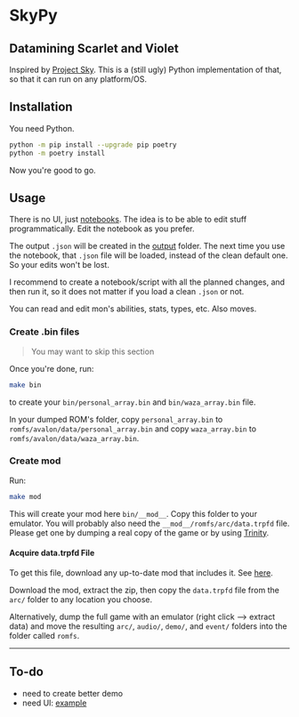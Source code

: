 # SkyPy

## Datamining Scarlet and Violet

Inspired by [Project Sky](https://gamebanana.com/tools/11558). This is a (still ugly) Python implementation of that, so that it can run on any platform/OS.

## Installation

You need Python.

```bash
python -m pip install --upgrade pip poetry
python -m poetry install
```

Now you're good to go.

## Usage

There is no UI, just [notebooks](./notebooks/Demo.ipynb). The idea is to be able to edit stuff programmatically. Edit the notebook as you prefer.

The output `.json` will be created in the [output](./output) folder. The next time you use the notebook, that `.json` file will be loaded, instead of the clean default one. So your edits won't be lost.

I recommend to create a notebook/script with all the planned changes, and then run it, so it does not matter if you load a clean `.json` or not.

You can read and edit mon's abilities, stats, types, etc. Also moves.

### Create .bin files

> You may want to skip this section

Once you're done, run:

```bash
make bin
```

to create your `bin/personal_array.bin` and `bin/waza_array.bin` file.

In your dumped ROM's folder, copy `personal_array.bin` to `romfs/avalon/data/personal_array.bin` and copy `waza_array.bin` to `romfs/avalon/data/waza_array.bin`.

### Create mod

Run:

```bash
make mod
```

This will create your mod here `bin/__mod__`. Copy this folder to your emulator. You will probably also need the `__mod__/romfs/arc/data.trpfd` file. Please get one by dumping a real copy of the game or by using [Trinity](https://github.com/Inidar1/Switch-Pokemon-Modding-Tutorials/wiki).

#### Acquire data.trpfd File

To get this file, download any up-to-date mod that includes it. See [here](https://github.com/pkZukan/gftool).

Download the mod, extract the zip, then copy the `data.trpfd` file from the `arc/` folder to any location you choose.

Alternatively, dump the full game with an emulator (right click --> extract data) and move the resulting `arc/`, `audio/`, `demo/`, and `event/` folders into the folder called `romfs`.

---

## To-do

- need to create better demo
- need UI: [example](https://www.youtube.com/watch?v=ELkaEpN29PU)
